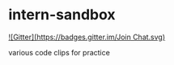 intern-sandbox
==============
[![Gitter](https://badges.gitter.im/Join Chat.svg)](https://gitter.im/Intrising/intern-sandbox?utm_source=badge&utm_medium=badge&utm_campaign=pr-badge&utm_content=badge)

various code clips for practice
